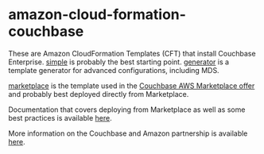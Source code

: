 # amazon-cloud-formation-couchbase

These are Amazon CloudFormation Templates (CFT) that install Couchbase Enterprise.  [simple](simple) is probably the best starting point.  [generator](generator) is a template generator for advanced configurations, including MDS.

[marketplace](marketplace) is the template used in the [Couchbase AWS Marketplace offer](https://aws.amazon.com/marketplace/seller-profile?id=1a064a14-5ac2-4980-9167-15746aabde72) and probably best deployed directly from Marketplace.

Documentation that covers deploying from Marketplace as well as some best practices is available [here](https://developer.couchbase.com/documentation/server/5.0/cloud/couchbase-aws.html).

More information on the Couchbase and Amazon partnership is available [here](https://www.couchbase.com/partners/amazon).
